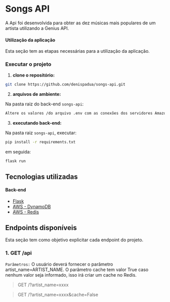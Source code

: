 # Songs API

A Api foi desenvolvida para obter as dez músicas mais populares de um artista utilizando a Genius API.


#### Utilização da aplicação

Esta seção tem as etapas necessárias para a utilização da aplicação.

### Executar o projeto

1. **clone o repositório:**
  ```sh
  git clone https://github.com/denispadua/songs-api.git
  ```

2. **arquivos de ambiente:**

  Na pasta raiz do back-end `songs-api`:

  ```sh
  Altere os valores /do arquivo .env com as conexões dos servidores Amazon e o token da API Genius
  ```


3. **executando back-end:**

  Na pasta raiz `songs-api`, executar:

  ```sh
  pip install -r requirements.txt
  ```
  em seguida:
  ```sh
  flask run
  ```
## Tecnologias utilizadas

#### Back-end

- [Flask](https://flask.palletsprojects.com/en/2.1.x/)
- [AWS - DynamoDB](https://aws.amazon.com/pt/dynamodb/)
- [AWS - Redis](https://aws.amazon.com/pt/elasticache/?p=ft&c=db&z=3)

## Endpoints disponíveis

Esta seção tem como objetivo explicitar cada endpoint do projeto.

### 1. GET /api

`Parâmetros:` O usuário deverá fornecer o parâmetro artist_name=ARTIST_NAME. 
O parâmetro cache tem valor True caso nenhum valor seja informado, isso irá criar um cache no Redis.

> GET /?artist_name=xxxx

> GET /?artist_name=xxxx&cache=False
